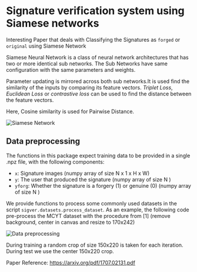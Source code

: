 # Signature verification system using Siamese networks

Interesting Paper that deals with Classifying the Signatures as `forged` or `original` using Siamese Network

Siamese Neural Network is a class of neural network architectures that has two or more identical sub networks. The Sub Networks have same configuration with the same parameters and weights.

Parameter updating is mirrored across both sub networks.It is used find the similarity of the inputs by comparing its feature vectors.
*Triplet Loss*, *Euclidean Loss* or *contrastive loss* can be used to find the distance between the feature vectors.

Here, Cosine similarity is used for Pairwise Distance.


![Siamese Network](https://cdn-images-1.medium.com/max/800/1*LwOBbwGXMZUy6OzkFAPTzw.png)


## Data preprocessing

The functions in this package expect training data to be provided in a single .npz file, with the following components:

* ```x```: Signature images (numpy array of size N x 1 x H x W)
* ```y```: The user that produced the signature (numpy array of size N )
* ```yforg```: Whether the signature is a forgery (1) or genuine (0) (numpy array of size N )

We provide functions to process some commonly used datasets in the script ```sigver.datasets.process_dataset```. 
As an example, the following code pre-process the MCYT dataset with the procedure from [1] (remove background, center in canvas and resize to 170x242)

![Data preprocessing](https://cdn-images-1.medium.com/max/800/1*LwOBbwGXMZUy6OzkFAPTzw.png)

During training a random crop of size 150x220 is taken for each iteration. During test we use the center 150x220 crop.

Paper Reference: https://arxiv.org/pdf/1707.02131.pdf
